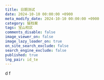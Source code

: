 ```yaml
---
title: 日期测试
date: 2024-10-10 00:00:00 +0900
meta_modify_date: 2024-10-10 00:00:00 +0900
category: 猫档案
tags: 宝山校区
comments_disable: false
image_viewer_on: false
image_lazy_loader_on: true
on_site_search_exclude: false
search_engine_exclude: false
published: true
lng_pair: id_te
---
```

d f